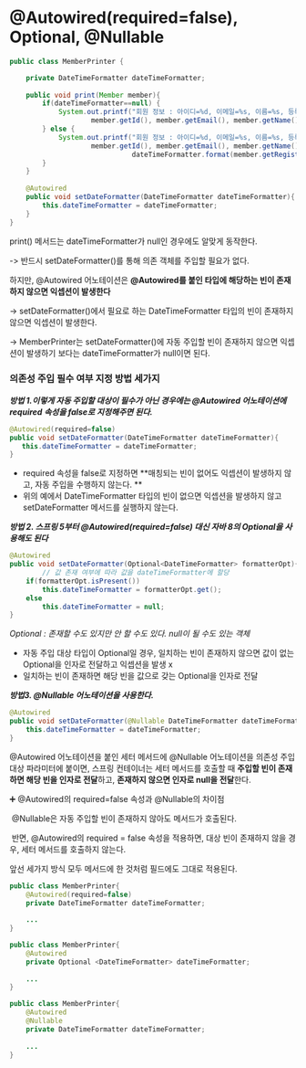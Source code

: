 # @Autowired(required=false), Optional, @Nullable



```java
public class MemberPrinter {

    private DateTimeFormatter dateTimeFormatter;
    
    public void print(Member member){
        if(dateTimeFormatter==null) {
            System.out.printf("회원 정보 : 아이디=%d, 이메일=%s, 이름=%s, 등록일=%tF\n",
                    member.getId(), member.getEmail(), member.getName(), member.getRegisterDateTime());
        } else {
            System.out.printf("회원 정보 : 아이디=%d, 이메일=%s, 이름=%s, 등록일=%tF\n",
                    member.getId(), member.getEmail(), member.getName(),
                              dateTimeFormatter.format(member.getRegisterDateTime()));
        }
    }
    
    @Autowired
    public void setDateFormatter(DateTimeFormatter dateTimeFormatter){
        this.dateTimeFormatter = dateTimeFormatter;
    }
}
```

print() 메서드는 dateTimeFormatter가 null인 경우에도 알맞게 동작한다. 

-> 반드시 setDateFormatter()를 통해 의존 객체를 주입할 필요가 없다.



하지만, @Autowired 어노테이션은 **@Autowired를 붙인 타입에 해당하는 빈이 존재하지 않으면 익셉션이 발생한다**

-> setDateFormatter()에서 필요로 하는 DateTimeFormatter 타입의 빈이 존재하지 않으면 익셉션이 발생한다. 

-> MemberPrinter는 setDateFormatter()에 자동 주입할 빈이 존재하지 않으면 익셉션이 발생하기 보다는 dateTimeFormatter가 null이면 된다.



### 의존성 주입 필수 여부 지정 방법 세가지

***방법 1.이렇게 자동 주입할 대상이 필수가 아닌 경우에는 @Autowired 어노테이션에 required 속성을 false로 지정해주면 된다.***

```java
@Autowired(required=false)
public void setDateFormatter(DateTimeFormatter dateTimeFormatter){
   this.dateTimeFormatter = dateTimeFormatter;
}
```

- required 속성을 false로 지정하면 **매칭되는 빈이 없어도 익셉션이 발생하지 않고, 자동 주입을 수행하지 않는다. **
- 위의 예에서 DateTimeFormatter 타입의 빈이 없으면 익셉션을 발생하지 않고 setDateFormatter 메서드를 실행하지 않는다.



***방법 2. 스프링 5부터 @Autowired(required=false) 대신 자바 8의 Optional을 사용해도 된다***

```java
@Autowired
public void setDateFormatter(Optional<DateTimeFormatter> formatterOpt){
        // 값 존재 여부에 따라 값을 dateTimeFormatter에 할당
    if(formatterOpt.isPresent())
        this.dateTimeFormatter = formatterOpt.get();
    else
        this.dateTimeFormatter = null;
}
```

*Optional : 존재할 수도 있지만 안 할 수도 있다. null이 될 수도 있는 객체*

- 자동 주입 대상 타입이 Optional일 경우, 일치하는 빈이 존재하지 않으면 값이 없는 Optional을 인자로 전달하고 익셉션을 발생 x
- 일치하는 빈이 존재하면 해당 빈을 값으로 갖는 Optional을 인자로 전달



***방법3. @Nullable 어노테이션을 사용한다.***

```java
@Autowired
public void setDateFormatter(@Nullable DateTimeFormatter dateTimeFormatter){
    this.dateTimeFormatter = dateTimeFormatter;
}
```

@Autowired 어노테이션을 붙인 세터 메서드에 @Nullable 어노테이션을 의존성 주입 대상 파라미터에 붙이면,  스프링 컨테이너는 세터 메서드를 호출할 때 **주입할 빈이 존재하면 해당 빈을 인자로 전달**하고, **존재하지 않으면 인자로 null을 전달**한다.



:heavy_plus_sign: @Autowired의 required=false 속성과 @Nullable의 차이점

​	@Nullable은 자동 주입할 빈이 존재하지 않아도 메서드가 호출된다.

​	반면, @Autowired의 required = false 속성을 적용하면, 대상 빈이 존재하지 않을 경우, 세터 메서드를 호출하지 않는다.



앞선 세가지 방식 모두 메서드에 한 것처럼 필드에도 그대로 적용된다.

```java
public class MemberPrinter{
    @Autowired(required=false)
    private DateTimeFormatter dateTimeFormatter;
    
    ...
}
```

```java
public class MemberPrinter{
    @Autowired
    private Optional <DateTimeFormatter> dateTimeFormatter;
    
    ...
}
```

```java
public class MemberPrinter{
    @Autowired
    @Nullable
    private DateTimeFormatter dateTimeFormatter;
    
    ...
}
```

